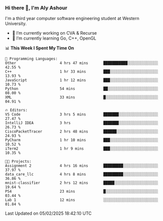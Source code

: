 ### Hi there 👋, I'm Aly Ashour
I'm a third year computer software engineering student at Western University.

- 🔭 I’m currently working on CVA & Recurse
- 🌱 I’m currently learning Go, C++, OpenGL

<!--START_SECTION:waka-->
📊 **This Week I Spent My Time On** 

```text
💬 Programming Languages: 
Other                    4 hrs 47 mins       ███████████░░░░░░░░░░░░░░   42.55 % 
C++                      1 hr 33 mins        ███░░░░░░░░░░░░░░░░░░░░░░   13.93 % 
JavaScript               1 hr 12 mins        ███░░░░░░░░░░░░░░░░░░░░░░   10.73 % 
Python                   54 mins             ██░░░░░░░░░░░░░░░░░░░░░░░   08.00 % 
XML                      33 mins             █░░░░░░░░░░░░░░░░░░░░░░░░   04.91 % 

🔥 Editors: 
VS Code                  3 hrs 5 mins        ███████░░░░░░░░░░░░░░░░░░   27.47 % 
IntelliJ IDEA            3 hrs               ███████░░░░░░░░░░░░░░░░░░   26.73 % 
CiscoPacketTracer        2 hrs 48 mins       ██████░░░░░░░░░░░░░░░░░░░   24.93 % 
PyCharm                  1 hr 10 mins        ███░░░░░░░░░░░░░░░░░░░░░░   10.52 % 
iTerm2                   1 hr 9 mins         ███░░░░░░░░░░░░░░░░░░░░░░   10.35 % 

🐱‍💻 Projects: 
Assignment 2             4 hrs 16 mins       █████████░░░░░░░░░░░░░░░░   37.97 % 
data_care_llc            4 hrs 8 mins        █████████░░░░░░░░░░░░░░░░   36.86 % 
mnist-classifier         2 hrs 12 mins       █████░░░░░░░░░░░░░░░░░░░░   19.64 % 
PS4                      23 mins             █░░░░░░░░░░░░░░░░░░░░░░░░   03.44 % 
Lab 1                    12 mins             ░░░░░░░░░░░░░░░░░░░░░░░░░   01.84 % 
```


 Last Updated on 05/02/2025 18:42:10 UTC
<!--END_SECTION:waka-->
